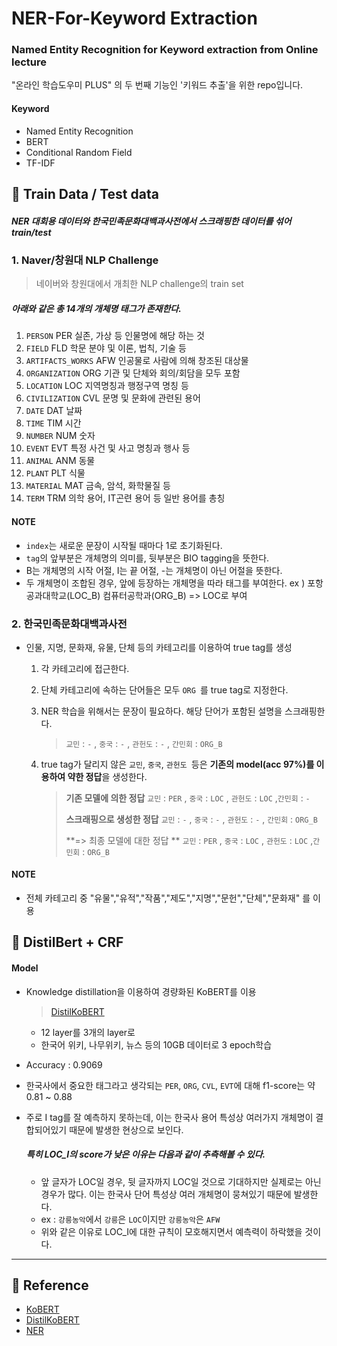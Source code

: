 # NER-For-Keyword Extraction

### Named Entity Recognition for Keyword extraction from Online lecture

"온라인 학습도우미 PLUS" 의 두 번째 기능인 '키워드 추출'을 위한 repo입니다.
  
  
#### Keyword

* Named Entity Recognition
* BERT
* Conditional Random Field
* TF-IDF
  
  
  
## :peach: Train Data / Test data

##### NER 대회용 데이터와 한국민족문화대백과사전에서 스크래핑한 데이터를 섞어 train/test
  
  
  
### 1. Naver/창원대 NLP Challenge

> 네이버와 창원대에서 개최한 NLP challenge의 train set

##### 	아래와 같은 총 14개의 개체명 태그가 존재한다.

1. `PERSON`	PER	실존, 가상 등 인물명에 해당 하는 것
2. `FIELD`	FLD	학문 분야 및 이론, 법칙, 기술 등
3. `ARTIFACTS_WORKS`	AFW	인공물로 사람에 의해 창조된 대상물
4. `ORGANIZATION`	ORG	기관 및 단체와 회의/회담을 모두 포함
5. `LOCATION`	LOC	지역명칭과 행정구역 명칭 등
6. `CIVILIZATION`	CVL	문명 및 문화에 관련된 용어
7. `DATE`	DAT	날짜
8. `TIME`	TIM	시간
9. `NUMBER`	NUM	숫자
10. `EVENT`	EVT	특정 사건 및 사고 명칭과 행사 등
11. `ANIMAL`	ANM	동물
12. `PLANT`	PLT	식물
13. `MATERIAL`	MAT	금속, 암석, 화학물질 등
14. `TERM`	TRM	의학 용어, IT곤련 용어 등 일반 용어를 총칭
  
  
  
#### NOTE

* `index`는 새로운 문장이 시작될 때마다 1로 초기화된다.
* `tag`의 앞부분은 개체명의 의미를, 뒷부분은 BIO tagging을 뜻한다.
* B는 개체명의 시작 어절, I는 끝 어절, -는 개체명이 아닌 어절을 뜻한다.
* 두 개체명이 조합된 경우, 앞에 등장하는 개체명을 따라 태그를 부여한다. 
  ex ) 포항공과대학교(LOC_B) 컴퓨터공학과(ORG_B) => LOC로 부여
  
  
  
### 2. 한국민족문화대백과사전

* 인물, 지명, 문화재, 유물, 단체 등의 카테고리를 이용하여 true tag를 생성

  1. 각 카테고리에 접근한다.

  2. 단체 카테고리에 속하는 단어들은 모두 `ORG `를 true tag로 지정한다.

  3. NER 학습을 위해서는 문장이 필요하다. 해당 단어가 포함된 설명을 스크래핑한다.

     > `교민` : `-` , `중국` : `-` , `관헌도` : `-` ,  `간민회` : `ORG_B`

  4. true tag가 달리지 않은 `교민`, `중국`, `관헌도 `등은 **기존의 model(acc 97%)를 이용하여 약한 정답**을 생성한다.

     > **기존 모델에 의한 정답**  `교민` : `PER` , `중국` : `LOC` , `관헌도` : `LOC`  ,`간민회` : `-`
     >
     > **스크래핑으로 생성한 정답**  `교민` : `-` , `중국` : `-` , `관헌도` : `-` ,  `간민회` : `ORG_B`
     >
     > **=> 최종 모델에 대한 정답 ** `교민` : `PER` , `중국` : `LOC` , `관헌도` : `LOC`  ,`간민회` : `ORG_B`
  
  
  
  
#### NOTE

* 전체 카테고리 중 "유물","유적","작품","제도","지명","문헌","단체","문화재" 를 이용
  
  
  
  

## :peach: DistilBert + CRF

#### Model

* Knowledge distillation을 이용하여 경량화된 KoBERT를 이용

  > [DistilKoBERT](https://github.com/monologg/DistilKoBERT)

  * 12 layer를 3개의 layer로
  * 한국어 위키, 나무위키, 뉴스 등의 10GB 데이터로 3 epoch학습

* Accuracy : 0.9069
* 한국사에서 중요한 태그라고 생각되는 `PER`, `ORG`, `CVL`, `EVT`에 대해 f1-score는 약 0.81 ~ 0.88
* 주로 I tag를 잘 예측하지 못하는데, 이는 한국사 용어 특성상 여러가지 개체명이 결합되어있기 때문에 발생한 현상으로 보인다.

  ##### 특히 LOC_I의 score가 낮은 이유는 다음과 같이 추측해볼 수 있다.

  * 앞 글자가 LOC일 경우, 뒷 글자까지 LOC일 것으로 기대하지만 실제로는 아닌 경우가 많다. 이는 한국사 단어 특성상 여러 개체명이 뭉쳐있기 때문에 발생한다.
  * ex : `강릉농악`에서 `강릉`은 `LOC`이지만 `강릉농악`은 `AFW`
  * 위와 같은 이유로 LOC_I에 대한 규칙이 모호해지면서 예측력이 하락했을 것이다.
  
  
---


## :lemon: Reference

* [KoBERT](https://github.com/SKTBrain/KoBERT)
* [DistilKoBERT](https://github.com/monologg/DistilKoBERT)
* [NER](https://github.com/eagle705/pytorch-bert-crf-ner)


